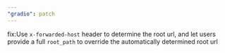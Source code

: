 ```yaml
---
"gradio": patch
---
```


fix:Use `x-forwarded-host` header to determine the root url, and let users provide a full `root_path` to override the automatically determined root url
